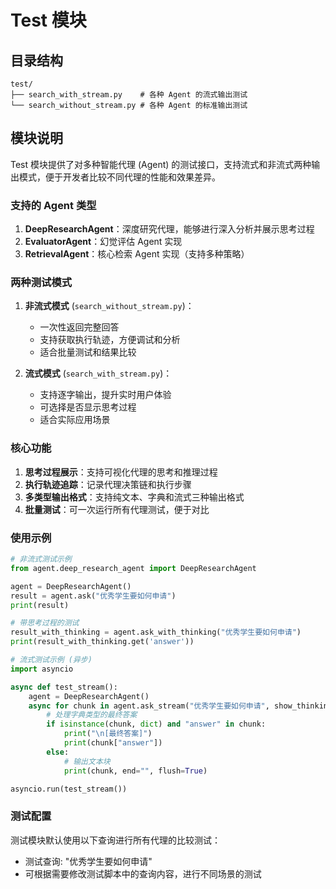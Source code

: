 # Test 模块

## 目录结构

```
test/
├── search_with_stream.py    # 各种 Agent 的流式输出测试
└── search_without_stream.py # 各种 Agent 的标准输出测试
```

## 模块说明

Test 模块提供了对多种智能代理 (Agent) 的测试接口，支持流式和非流式两种输出模式，便于开发者比较不同代理的性能和效果差异。

### 支持的 Agent 类型

1. **DeepResearchAgent**：深度研究代理，能够进行深入分析并展示思考过程
2. **EvaluatorAgent**：幻觉评估 Agent 实现
3. **RetrievalAgent**：核心检索 Agent 实现（支持多种策略）

### 两种测试模式

1. **非流式模式** (`search_without_stream.py`)：
   - 一次性返回完整回答
   - 支持获取执行轨迹，方便调试和分析
   - 适合批量测试和结果比较

2. **流式模式** (`search_with_stream.py`)：
   - 支持逐字输出，提升实时用户体验
   - 可选择是否显示思考过程
   - 适合实际应用场景

### 核心功能

1. **思考过程展示**：支持可视化代理的思考和推理过程
2. **执行轨迹追踪**：记录代理决策链和执行步骤
3. **多类型输出格式**：支持纯文本、字典和流式三种输出格式
4. **批量测试**：可一次运行所有代理测试，便于对比

### 使用示例

```python
# 非流式测试示例
from agent.deep_research_agent import DeepResearchAgent

agent = DeepResearchAgent()
result = agent.ask("优秀学生要如何申请")
print(result)

# 带思考过程的测试
result_with_thinking = agent.ask_with_thinking("优秀学生要如何申请")
print(result_with_thinking.get('answer'))

# 流式测试示例 (异步)
import asyncio

async def test_stream():
    agent = DeepResearchAgent()
    async for chunk in agent.ask_stream("优秀学生要如何申请", show_thinking=True):
        # 处理字典类型的最终答案
        if isinstance(chunk, dict) and "answer" in chunk:
            print("\n[最终答案]")
            print(chunk["answer"])
        else:
            # 输出文本块
            print(chunk, end="", flush=True)

asyncio.run(test_stream())
```

### 测试配置

测试模块默认使用以下查询进行所有代理的比较测试：
- 测试查询: "优秀学生要如何申请"
- 可根据需要修改测试脚本中的查询内容，进行不同场景的测试